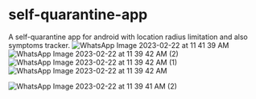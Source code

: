 # self-quarantine-app
A self-quarantine app for android with location radius limitation and also symptoms tracker.
![WhatsApp Image 2023-02-22 at 11 41 39 AM](https://user-images.githubusercontent.com/59267656/220613582-114b9fc2-7472-4d85-aefc-ca3420a809d2.jpeg)
![WhatsApp Image 2023-02-22 at 11 39 42 AM (2)](https://user-images.githubusercontent.com/59267656/220613604-99ca8049-8d25-42f1-9b26-0bb7956fa1a3.jpeg)
![WhatsApp Image 2023-02-22 at 11 39 42 AM (1)](https://user-images.githubusercontent.com/59267656/220613608-4512eb40-d48d-4eea-ac25-d525af72764e.jpeg)![WhatsApp Image 2023-02-22 at 11 39 42 AM](https://user-images.githubusercontent.com/59267656/220613615-f50d6231-4370-43bd-bbad-a7b5009663e9.jpeg)

![WhatsApp Image 2023-02-22 at 11 39 41 AM (2)](https://user-images.githubusercontent.com/59267656/220613622-80b6cc99-5513-44dd-91c4-3e2a71d88d80.jpeg)
